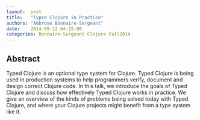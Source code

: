 ```yaml
--- 
layout:  post 
title:   "Typed Clojure in Practice"
authors: "Ambrose Bonnaire-Sergeant" 
date:    2014-09-12 04:15:00 
categories: Bonnaire-Sergeant Clojure Fall2014
--- 
```

## Abstract

Typed Clojure is an optional type system for Clojure. Typed Clojure is being
used in production systems to help programmers verify, document and design
correct Clojure code. In this talk, we introduce the goals of Typed Clojure and
discuss how effectively Typed Clojure works in practice. We give an overview of
the kinds of problems being solved today with Typed Clojure, and where your
Clojure projects might benefit from a type system like it.

